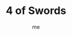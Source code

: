 ---
# basics
title     		 : "4 of Swords"
token					 : 'swords-04'
card_type			 : '' # major, minor, court
layout				 : "tarot-card"
author    		 : 'me'
one_liner 		 : "Meditation, contemplation, perspective, mindset"
alt_names			 : ['Truce', 'Withdrawal']
images				 : ['/assets/images/tarot/rws/rw-swords-04.jpg']
keywords			 : ['meditation', 'contemplation', 'perspective', 'mindset']
url						 : 'tarot/cards/swords-04'
aliases				 : []

# password: 'foolish journey'
dropbox				 : 'https://www.dropbox.com/sh/ozbcy70hqz8qv85/AAAX3BZvPI0sqI18_zeRkkAMa?dl=0'

meaning_light  : "Thinking over your plans before putting them into action. Pausing to meditate or clear your mind. Taking time to understand someone or something before criticizing it. Resting. Occupying your thoughts with a healthy distraction."

meaning_shadow : "Failing to think things through. Mistaking procrastination for thoughtfulness. Adopting a point of view and refusing to reconsider your conclusions, even when presented with refuting evidence. Allowing chaos and whimsy to dominate your thoughts."

# more detail
correspondence_planet 			: "Jupiter"
correspondence_astrological : "Libra"
correspondence_affirmation  : "I think before taking action."
correspondence_story 				: "The main character withdraws and spends time in quiet contemplation before taking action."

advice_relationships 	 : "Taking a break from each other might restore some perspective. Rather than over-analyze everything, clear your mind and take things at face value for once. If you can’t achieve peace together, there’s no shame in saying you need a rest."

advice_work 					 : "Running at top speed all the time wears down the most capable individuals. Insist on time to recharge your creative batteries. On even the most hectic days, steal ten minutes to be still and disconnect. See time off as an investment in maintaining your sharp edge."

advice_spirituality 	 : "Withdrawal from the world can help you achieve remarkable perspective. Schedule time for quiet contemplation. Rather than ponder solutions, just breathe—and let Spirit sort things out."

advice_personal_growth : "A mature person knows the value of stillness. Before taking action, set aside time to simply be. Associate calmness and focus with specific postures or breathing patterns, and you’ll be able to summon a clear state of mind on demand."

advice_fortune_telling : "Don’t make any decision now. Wait, and you’ll be glad you did."

questions	: ["What opportunities might open for you if you made a conscious decision to integrate relaxation into your strategy?", "How long has it been since you deliberately took a “time out?”", "What might present itself from stillness, if you allowed it to unfold?", "What would happen if you simply refused to make a decision today?"]

# referenced in the symbols.toml data file
symbols	  : ['4', 'swords', 'reclined-figure', 'mounted-swords']

# metadata
suppress_topnav : true
related_cards 	: []

---